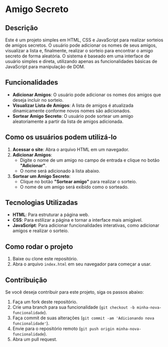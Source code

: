# Amigo Secreto

## Descrição
Este é um projeto simples em HTML, CSS e JavaScript para realizar sorteios de amigos secretos. O usuário pode adicionar os nomes de seus amigos, visualizar a lista e, finalmente, realizar o sorteio para encontrar o amigo secreto de forma aleatória. O sistema é baseado em uma interface de usuário simples e direta, utilizando apenas as funcionalidades básicas de JavaScript para manipulação de DOM.

## Funcionalidades
- **Adicionar Amigos**: O usuário pode adicionar os nomes dos amigos que deseja incluir no sorteio.
- **Visualizar Lista de Amigos**: A lista de amigos é atualizada dinamicamente conforme novos nomes são adicionados.
- **Sortear Amigo Secreto**: O usuário pode sortear um amigo aleatoriamente a partir da lista de amigos adicionada.

## Como os usuários podem utilizá-lo

1. **Acessar o site**: Abra o arquivo HTML em um navegador.
2. **Adicionar Amigos**:
   - Digite o nome de um amigo no campo de entrada e clique no botão **"Adicionar"**.
   - O nome será adicionado à lista abaixo.
3. **Sortear um Amigo Secreto**:
   - Clique no botão **"Sortear amigo"** para realizar o sorteio.
   - O nome de um amigo será exibido como o sorteado.

## Tecnologias Utilizadas
- **HTML**: Para estruturar a página web.
- **CSS**: Para estilizar a página e tornar a interface mais amigável.
- **JavaScript**: Para adicionar funcionalidades interativas, como adicionar amigos e realizar o sorteio.

## Como rodar o projeto

1. Baixe ou clone este repositório.
2. Abra o arquivo `index.html` em seu navegador para começar a usar.

## Contribuição
Se você deseja contribuir para este projeto, siga os passos abaixo:

1. Faça um fork deste repositório.
2. Crie uma branch para sua funcionalidade (`git checkout -b minha-nova-funcionalidade`).
3. Faça commit de suas alterações (`git commit -am 'Adicionando nova funcionalidade'`).
4. Envie para o repositório remoto (`git push origin minha-nova-funcionalidade`).
5. Abra um pull request.
